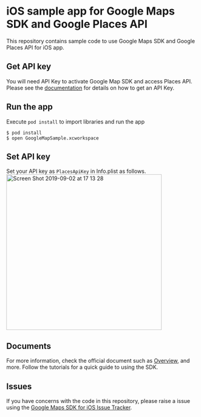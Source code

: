 # iOS sample app for Google Maps SDK and Google Places API

This repository contains sample code to use Google Maps SDK and Google Places API for iOS app.

## Get API key
You will need API Key to activate Google Map SDK and access Places API. 
Please see the [documentation](https://developers.google.com/places/ios-sdk/get-api-key)
for details on how to get an API Key.

## Run the app
Execute `pod install` to import libraries and run the app

```
$ pod install
$ open GoogleMapSample.xcworkspace
```

## Set API key
Set your API key as `PlacesApiKey` in Info.plist as follows.  
<img width="409" alt="Screen Shot 2019-09-02 at 17 13 28" src="https://user-images.githubusercontent.com/1467953/64100000-9d11d400-cda5-11e9-9ebf-b015ae67ee19.png">


## Documents
For more information, check the official document such as 
[Overview](https://developers.google.com/maps/documentation/ios-sdk/intro),
and more. Follow the tutorials for a quick guide to using the SDK.

## Issues

If you have concerns with the code in this repository, please raise a issue using the 
[Google Maps SDK for iOS Issue Tracker](https://developers.google.com/maps/documentation/ios-sdk/support#issue-tracker).

